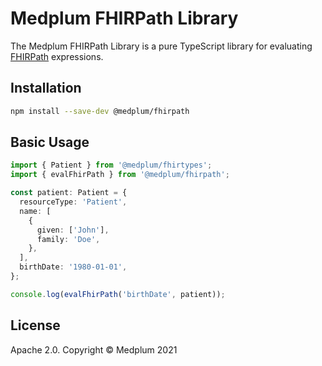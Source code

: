 # Medplum FHIRPath Library

The Medplum FHIRPath Library is a pure TypeScript library for evaluating [FHIRPath](https://hl7.org/fhirpath/) expressions.

## Installation

```bash
npm install --save-dev @medplum/fhirpath
```

## Basic Usage

```typescript
import { Patient } from '@medplum/fhirtypes';
import { evalFhirPath } from '@medplum/fhirpath';

const patient: Patient = {
  resourceType: 'Patient',
  name: [
    {
      given: ['John'],
      family: 'Doe',
    },
  ],
  birthDate: '1980-01-01',
};

console.log(evalFhirPath('birthDate', patient));
```

## License

Apache 2.0. Copyright &copy; Medplum 2021
